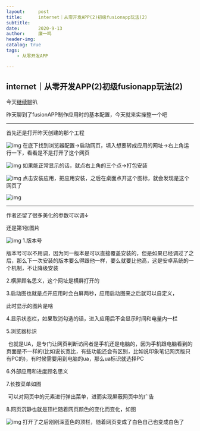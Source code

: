 ```yaml
---
layout:     post
title:      internet｜从零开发APP(2)初级fusionapp玩法(2)
subtitle:   
date:       2020-9-13
author:     廉一鸣
header-img: 
catalog: true
tags:
    - 从零开发APP

---
```


## internet｜从零开发APP(2)初级fusionapp玩法(2)

今天[继续聊](https://mp.weixin.qq.com/s?__biz=MzI4Nzc2MzA3OQ==&mid=2247485073&idx=1&sn=f30729e1078dff14b69b4e5e6ae3e7d2&scene=21#wechat_redirect)叭

昨天聊到了fusionAPP制作应用时的基本配置，今天就来实操整一个吧

------

首先还是打开昨天创建的那个工程

![img](https://mmbiz.qpic.cn/mmbiz_jpg/tMsLbdfwxoMflicbhmUE5G0Aw97YlECwq6NW3Rmm4Qp3yKibAWrjmiatWQNka2siaZ6GL9d65Kr65cS3wSYkXqxDew/640?wx_fmt=jpeg&tp=webp&wxfrom=5&wx_lazy=1&wx_co=1)
在底下找到浏览器配置→启动网页，填入想要转成应用的网址→右上角运行一下，看看是不是打开了这个网页

![img](https://mmbiz.qpic.cn/mmbiz_jpg/tMsLbdfwxoMflicbhmUE5G0Aw97YlECwqXj8e0Sfm2cNFCcluoyt2UbiaiaEoePQia6VGk0DnE0RoTAXHe2cGWxUfg/640?wx_fmt=jpeg&tp=webp&wxfrom=5&wx_lazy=1&wx_co=1)
如果能正常显示的话，就点右上角的三个点→打包安装

![img](https://mmbiz.qpic.cn/mmbiz_jpg/tMsLbdfwxoMflicbhmUE5G0Aw97YlECwqErYo3IB7ffCdh7aicQrc37Of7byQ5lEsmtoO7z9Of61qJLR71VV5zEQ/640?wx_fmt=jpeg&tp=webp&wxfrom=5&wx_lazy=1&wx_co=1)
点击安装应用，把应用安装，之后在桌面点开这个图标，就会发现是这个网页了

![img](https://mmbiz.qpic.cn/mmbiz_jpg/tMsLbdfwxoMflicbhmUE5G0Aw97YlECwq3P8ZJ5o2KRcPD3gj8JPAuNLIdDCODTsnbkt7U8ia9YAeVWg9wjsM9Vg/640?wx_fmt=jpeg&tp=webp&wxfrom=5&wx_lazy=1&wx_co=1)

------

作者还留了很多美化的参数可以调↓

还是第1张图片

![img](https://mmbiz.qpic.cn/mmbiz_jpg/tMsLbdfwxoMflicbhmUE5G0Aw97YlECwq6NW3Rmm4Qp3yKibAWrjmiatWQNka2siaZ6GL9d65Kr65cS3wSYkXqxDew/640?wx_fmt=jpeg&tp=webp&wxfrom=5&wx_lazy=1&wx_co=1)
1.版本号

版本号可以不用调，因为同一版本是可以直接覆盖安装的，但是如果已经调过了之后，那么下一次安装的版本要么得跟他一样，要么就要比他高，这是安卓系统的一个机制，不让降级安装

2.横屏顾名思义，这个网址是横屏打开的

3.启动图也就是点开应用时会白屏两秒，应用启动图来之后就可以自定义，

此时显示的图片是啥

4.显示状态栏，如果取消勾选的话，进入应用后不会显示时间和电量内一栏

5.浏览器标识

![img](data:image/gif;base64,iVBORw0KGgoAAAANSUhEUgAAAAEAAAABCAYAAAAfFcSJAAAADUlEQVQImWNgYGBgAAAABQABh6FO1AAAAABJRU5ErkJggg==)
也就是UA，是专门让网页判断访问者是手机还是电脑的，因为手机跟电脑看到的页面是不一样的(比如说长宽比，有些功能还会有区别，比如说印象笔记网页版只有PC的)，有时候需要用到电脑的ua，那么ua标识就选择PC

6.外部应用和进度顾名思义

7.长按菜单如图

![img](data:image/gif;base64,iVBORw0KGgoAAAANSUhEUgAAAAEAAAABCAYAAAAfFcSJAAAADUlEQVQImWNgYGBgAAAABQABh6FO1AAAAABJRU5ErkJggg==)
可以对网页中的元素进行弹出菜单，进而实现屏蔽网页中的广告

8.网页沉静也就是顶栏随着网页颜色的变化而变化，如图

![img](https://mmbiz.qpic.cn/mmbiz_jpg/tMsLbdfwxoMflicbhmUE5G0Aw97YlECwqI8VbEZ4N8p016I2md0RC4gw65NicF4RsmyDnpssvyfXRoah81WIP6Yg/640?wx_fmt=jpeg&tp=webp&wxfrom=5&wx_lazy=1&wx_co=1)
打开了之后刚刚深蓝色的顶栏，随着网页变成了白色自己也变成白色了